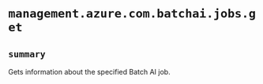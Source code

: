 # `management.azure.com.batchai.jobs.get`

## `summary`
Gets information about the specified Batch AI job.


